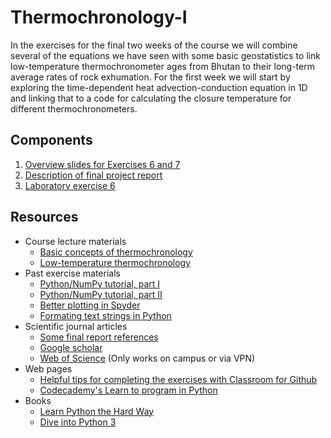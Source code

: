 # Thermochronology-I
In the exercises for the final two weeks of the course we will combine several of the equations we have seen with some basic geostatistics to link low-temperature thermochronometer ages from Bhutan to their long-term average rates of rock exhumation. For the first week we will start by exploring the time-dependent heat advection-conduction equation in 1D and linking that to a code for calculating the closure temperature for different thermochronometers.

## Components
1. [Overview slides for Exercises 6 and 7](Laboratory-exercise-6-7-overview.pdf)
2. [Description of final project report](Final-report.md)
3. [Laboratory exercise 6](https://classroom.github.com/assignment-invitations/e9a8906f66f930a0991ab8bfe7c6c331)

## Resources
- Course lecture materials
  - [Basic concepts of thermochronology](https://github.com/Intro-Quantitative-Geology/Lecture-slides/blob/master/11-Basic-concepts-of-thermochronology/11-Basic-concepts-of-thermochronology.pdf)
  - [Low-temperature thermochronology](https://github.com/Intro-Quantitative-Geology/Lecture-slides/blob/master/12-Low-temperature-thermochronology/12-Low-temperature-thermochronology.pdf)
- Past exercise materials
  - [Python/NumPy tutorial, part I](https://github.com/Intro-Quantitative-Geology/Python-and-NumPy-I)
  - [Python/NumPy tutorial, part II](https://github.com/Intro-Quantitative-Geology/Python-and-NumPy-II)
  - [Better plotting in Spyder](https://github.com/Intro-Quantitative-Geology/Hillslope-diffusion/blob/master/Fixing-Spyder.md)
  - [Formating text strings in Python](https://github.com/Intro-Quantitative-Geology/Hillslope-diffusion/blob/master/Format-Python-strings.md)
- Scientific journal articles
  - [Some final report references](https://moodle.helsinki.fi/course/view.php?id=12453#section-4)
  - [Google scholar](https://scholar.google.fi/)
  - [Web of Science](https://webofknowledge.com) (Only works on campus or via VPN)
- Web pages
  - [Helpful tips for completing the exercises with Classroom for Github](https://github.com/Intro-Quantitative-Geology/Python-and-NumPy-II/blob/master/Lesson/Classroom.md)
  - [Codecademy's Learn to program in Python](https://www.codecademy.com/learn/python)
- Books
  - [Learn Python the Hard Way](http://learnpythonthehardway.org/book/)
  - [Dive into Python 3](http://www.diveinto.org/python3/)
